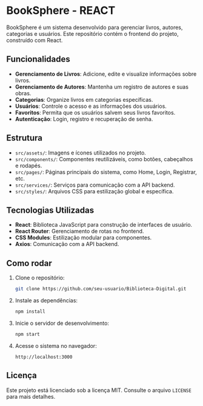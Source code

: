 # BookSphere - REACT

BookSphere é um sistema desenvolvido para gerenciar livros, autores, categorias e usuários. Este repositório contém o frontend do projeto, construído com React.

## Funcionalidades
- **Gerenciamento de Livros**: Adicione, edite e visualize informações sobre livros.
- **Gerenciamento de Autores**: Mantenha um registro de autores e suas obras.
- **Categorias**: Organize livros em categorias específicas.
- **Usuários**: Controle o acesso e as informações dos usuários.
- **Favoritos**: Permita que os usuários salvem seus livros favoritos.
- **Autenticação**: Login, registro e recuperação de senha.

## Estrutura
- `src/assets/`: Imagens e ícones utilizados no projeto.
- `src/components/`: Componentes reutilizáveis, como botões, cabeçalhos e rodapés.
- `src/pages/`: Páginas principais do sistema, como Home, Login, Registrar, etc.
- `src/services/`: Serviços para comunicação com a API backend.
- `src/styles/`: Arquivos CSS para estilização global e específica.

## Tecnologias Utilizadas
- **React**: Biblioteca JavaScript para construção de interfaces de usuário.
- **React Router**: Gerenciamento de rotas no frontend.
- **CSS Modules**: Estilização modular para componentes.
- **Axios**: Comunicação com a API backend.

## Como rodar
1. Clone o repositório:
   ```bash
   git clone https://github.com/seu-usuario/Biblioteca-Digital.git
   ```
2. Instale as dependências:
   ```bash
   npm install
   ```
3. Inicie o servidor de desenvolvimento:
   ```bash
   npm start
   ```
4. Acesse o sistema no navegador:
   ```
   http://localhost:3000
   ```

## Licença
Este projeto está licenciado sob a licença MIT. Consulte o arquivo `LICENSE` para mais detalhes.
